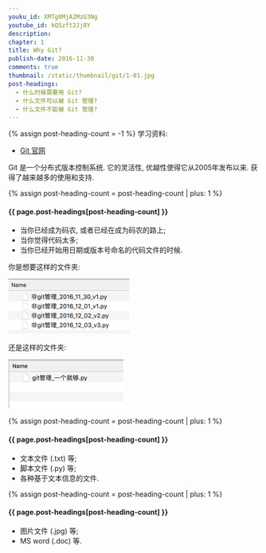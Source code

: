 ```yaml
---
youku_id: XMTg0MjA2MzU3Ng
youtube_id: kQSzft2Jj8Y
description: 
chapter: 1
title: Why Git?
publish-date: 2016-11-30
comments: true
thumbnail: /static/thumbnail/git/1-01.jpg
post-headings:
  - 什么时候需要用 Git?
  - 什么文件可以被 Git 管理?
  - 什么文件不能被 Git 管理?
---
```

{% assign post-heading-count = -1 %}
学习资料:
  * [Git 官网](https://git-scm.com/)

Git 是一个分布式版本控制系统. 它的灵活性, 优越性使得它从2005年发布以来. 
获得了越来越多的使用和支持.

{% assign post-heading-count = post-heading-count | plus: 1 %}
<h4 class="tut-h4-pad" id="{{ page.post-headings[post-heading-count] }}">{{ page.post-headings[post-heading-count] }}</h4>

* 当你已经成为码农, 或者已经在成为码农的路上;
* 当你觉得代码太多;
* 当你已经开始用日期或版本号命名的代码文件的时候.

你是想要这样的文件夹:

<img class="course-image" src="/static/results/git/1-1-1.png">

还是这样的文件夹:

<img class="course-image" src="/static/results/git/1-1-2.png">


{% assign post-heading-count = post-heading-count | plus: 1 %}
<h4 class="tut-h4-pad" id="{{ page.post-headings[post-heading-count] }}">{{ page.post-headings[post-heading-count] }}</h4>

* 文本文件 (.txt) 等;
* 脚本文件 (.py) 等;
* 各种基于文本信息的文件.


{% assign post-heading-count = post-heading-count | plus: 1 %}
<h4 class="tut-h4-pad" id="{{ page.post-headings[post-heading-count] }}">{{ page.post-headings[post-heading-count] }}</h4>

* 图片文件 (.jpg) 等;
* MS word (.doc) 等.